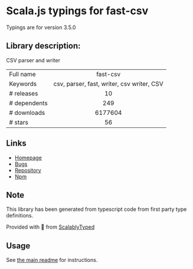 
# Scala.js typings for fast-csv

Typings are for version 3.5.0

## Library description:
CSV parser and writer

|                    |                 |
| ------------------ | :-------------: |
| Full name          | fast-csv |
| Keywords           | csv, parser, fast, writer, csv writer, CSV |
| # releases         | 10 |
| # dependents       | 249 |
| # downloads        | 6177604 |
| # stars            | 56 |

## Links
- [Homepage](http://c2fo.github.com/fast-csv/index.html)
- [Bugs](https://github.com/C2FO/fast-csv/issues)
- [Repository](https://github.com/C2FO/fast-csv)
- [Npm](https://www.npmjs.com/package/fast-csv)
    


## Note
This library has been generated from typescript code from first party type definitions.

Provided with :purple_heart: from [ScalablyTyped](https://github.com/oyvindberg/ScalablyTyped)

## Usage
See [the main readme](../../readme.md) for instructions.


